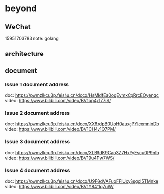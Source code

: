 # beyond

## WeChat

15951703783 note: golang

## architecture

## document

### Issue 1 document address
doc: https://pwmzlkcu3p.feishu.cn/docx/HsMIdfEa0ogEvmxCpRrcEOyenqc
video: https://www.bilibili.com/video/BV1op4y177iS/

### Issue 2 document address
doc: https://pwmzlkcu3p.feishu.cn/docx/XX6xdpB0UoH0auxgPYlcxmninDb
video: https://www.bilibili.com/video/BV1CH4y1Q7PM/

### Issue 3 document address
doc: https://pwmzlkcu3p.feishu.cn/docx/XLB9dK9Cao3Z7HxPyEscu0P9nIb
video: https://www.bilibili.com/video/BV19u411w7WS/

### Issue 4 document address
doc: https://pwmzlkcu3p.feishu.cn/docx/U9FGdVAFuoFFiUxySsgcl5TMnke
video: https://www.bilibili.com/video/BV1Y8411q7uW/

